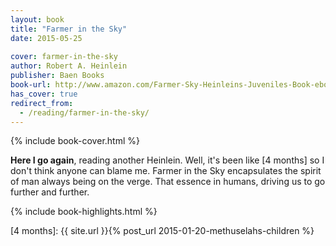 ```yaml
---
layout: book
title: "Farmer in the Sky"
date: 2015-05-25
 
cover: farmer-in-the-sky
author: Robert A. Heinlein
publisher: Baen Books
book-url: http://www.amazon.com/Farmer-Sky-Heinleins-Juveniles-Book-ebook/dp/B00APAEDBW/
has_cover: true
redirect_from:
  - /reading/farmer-in-the-sky/
---
```

{% include book-cover.html %}

**Here I go again**, reading another Heinlein. Well, it's been like [4 months] so I don't think anyone can blame me. Farmer in the Sky encapsulates the spirit of man always being on the verge. That essence in humans, driving us to go further and further.

{% include book-highlights.html %}

[4 months]: {{ site.url }}{% post_url 2015-01-20-methuselahs-children %}
